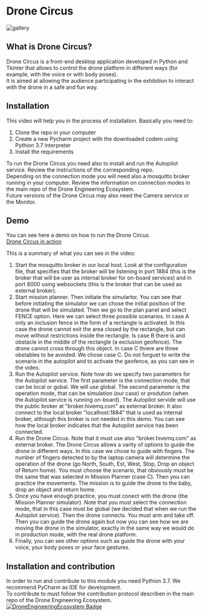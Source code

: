 # Drone Circus 
![gallery](https://user-images.githubusercontent.com/100842082/209651156-2c3cd627-aecb-4f25-bc12-530bbab7edde.png)


## What is Drone Circus?
Drone Circus is a front-end desktop application developed in Python and Tkinter that allows to control the drone platform in different ways (for example, with the voice or with body poses).  
It is aimed at allowing the audience participating in the exhibition to interact with the drone in a safe and fun way.


## Installation
This video will help you in the process of installation. Basically you need to:   
1. Clone the repo in your computer
2. Create a new Pycharm project with the downloaded codem using Pythion 3.7 interpreter
3. Install the requirements
   
To run the Drone Circus you need also to install and run the Autopilot service. Review the instructions of the corresponding repo.  
Depending on the connection mode you will need also a mosquitto broker running in your computer. Review the information on connection modes in the main repo of the Drone Engineering Ecosystem.  
Future versions of the Drone Circus may also need the Camera service or the Monitor.   

## Demo
You can see here a demo on how to run the Drone Circus.    
[Drone Circus in action](https://youtu.be/THVDBR6tlTI)    

This is a summary of what you can see in the video:  
1. Start the mosquitto broker in our local host. Look at the configuration file, that specifies that the broker will be listening in port 1884 (this is the broker that will be user as internal broker for on-board services) and in port 8000 using websockets (this is the broker that can be used as external broker).  
2. Start mission planner. Then initiate the simulartor. You can see that before initiating the simulator we can chose the initial position of the drone that will be simulated. Then we go to the plan panel and select FENCE option. Here we can select three possible scenarios. In case A only an inclusion fence in the form of a rectangle is activated. In this case the drone cannot exit the area closed by the rectangle, but can move without restrictions inside the rectangle. Is case B there is and obstacle in the middle of the rectangle (a exclusion geofence). The drone cannot cross through this object. In case C threre are three obstables to be avoided. We chose case C. Do not forguet to write the scenario in the autopilot and to activate the geofence, as you can see in the video.
3. Run the Autopilot service. Note how do we specify two parameters for the Autopilot service. The first parameter is the connection mode, that can be local or gobal. We will use global. The second parameter is the operation mode, that can be simulation (our case) or prodution (when the Autopilot service is running on-board). The Autopilot servide will use the public broker at "broker.hivemq.com" as external broker. It also connect to the local broker "localhost:1884" that is used as internal broker, although this broker is not needed in this demo. You can see how the local broker indicates that the Autopilot service has been connected.
4. Run the Drone Circus. Note that it must use also "broker.hivemq.com" as external broker. The Drone Circus allows a varity of options to guide the drone in different ways. In this case we chose to guide with fingers. The number of fingers detected to by the laptop camera will determine the operation of the drone (go North, South, Est, West, Stop, Drop an object of Return home). You must choose the scenario, that obviously must be the same that was selected in Mission Planner (case C). Then you can practice the movements. The mission is to guide the drone to the baby, drop an object and return home. 
5. Once you have enough practice, you must conect with the drone (the Mission Planner simulator). Note that you must select the connection mode, that in this case must be global (we decided that when we run the Autopilot service). Then the drone connects. You must arm and take off. Then you can guide the drone again but now you can see how we are moving the drone in the simulator, exactly in the same way we would do in production mode, with the real drone platform.
5. Finally, you can see other options such as guide the drone with your voice, your body poses or your face gestures.



## Installation and contribution
In order to run and contribute to this module you need Pythion 3.7. We recommend PyCharm as IDE for development.       
To contribute to must follow the contribution protocol describen in the main repo of the Drone Engineering Ecosystem.
[![DroneEngineeringEcosystem Badge](https://img.shields.io/badge/DEE-MainRepo-brightgreen.svg)](https://github.com/dronsEETAC/DroneEngineeringEcosystemDEE)



